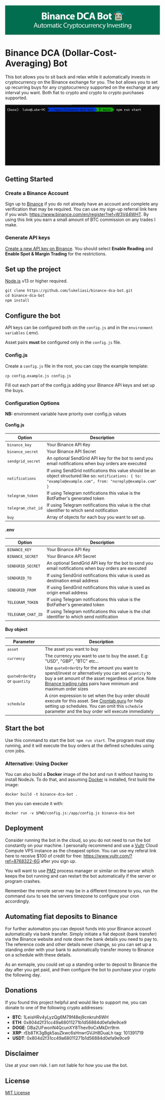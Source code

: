 ![Binance DCA Bot Banner](/banner.jpg)

# Binance DCA (Dollar-Cost-Averaging) Bot

This bot allows you to sit back and relax while it automatically invests in cryptocurrency on the Binance exchange for you. The bot allows you to set up recurring buys for any cryptocurrency supported on the exchange at any interval you want. Both fiat to crypto and crypto to crypto purchases supported.

![Binance DCA Bot Demo](/demo.gif)

## Getting Started

### Create a Binance Account

Sign up to [Binance](https://www.binance.com/en/register?ref=W3V44WHT) if you do not already have an account and complete any verification that may be required. You can use my sign-up referral link here if you wish: <https://www.binance.com/en/register?ref=W3V44WHT>. By using this link you earn a small amount of BTC commission on any trades I make.

### Generate API keys

[Create a new API key on Binance](https://www.binance.com/en/support/faq/360002502072). You should select **Enable Reading** and **Enable Spot & Margin Trading** for the restrictions.

## Set up the project

[Node.js](https://nodejs.org) v13 or higher required.

```
git clone https://github.com/lukeliasi/binance-dca-bot.git
cd binance-dca-bot
npm install
```

## Configure the bot

API keys can be configured both on the `config.js` and in the `environment variables` (.env).

Asset pairs **must** be configured only in the `config.js` file.

### Config.js

Create a `config.js` file in the root, you can copy the example template:

`cp config.example.js config.js`

Fill out each part of the config.js adding your Binance API keys and set up the buys.

### Configuration Options

**NB:** environment variable have priority over config.js values

#### Config.js

| Option             | Description                                                                                                                                                    |
| ------------------ | -------------------------------------------------------------------------------------------------------------------------------------------------------------- |
| `binance_key`      | Your Binance API Key                                                                                                                                           |
| `binance_secret`   | Your Binance API Secret                                                                                                                                        |
| `sendgrid_secret`  | An optional SendGrid API key for the bot to send you email notifications when buy orders are executed                                                          |
| `notifications`    | If using SendGrid notifications this value should be an object structured like so: `notifications: { to: "example@example.com", from: "noreply@example.com" }` |
| `telegram_token`   | If using Telegram notifications this value is the BotFather's generated token                                                                                  |
| `telegram_chat_id` | If using Telegram notifications this value is the chat identifier to which send notification                                                                   |
| `buy`              | Array of objects for each buy you want to set up.                                                                                                              |

#### .env

| Option             | Description                                                                                           |
| ------------------ | ----------------------------------------------------------------------------------------------------- |
| `BINANCE_KEY`      | Your Binance API Key                                                                                  |
| `BINANCE_SECRET`   | Your Binance API Secret                                                                               |
| `SENDGRID_SECRET`  | An optional SendGrid API key for the bot to send you email notifications when buy orders are executed |
| `SENDGRID_TO`      | If using SendGrid notifications this value is used as destination email address                       |
| `SENDGRID_FROM`    | If using SendGrid notifications this value is used as origin email address                            |
| `TELEGRAM_TOKEN`   | If using Telegram notifications this value is the BotFather's generated token                         |
| `TELEGRAM_CHAT_ID` | If using Telegram notifications this value is the chat identifier to which send notification          |

#### Buy object

| Parameter                     | Description                                                                                                                                                                                                                                                              |
| ----------------------------- | ------------------------------------------------------------------------------------------------------------------------------------------------------------------------------------------------------------------------------------------------------------------------ |
| `asset`                       | The asset you want to buy                                                                                                                                                                                                                                                |
| `currency`                    | The currency you want to use to buy the asset. E.g: "USD", "GBP", "BTC" etc...                                                                                                                                                                                           |
| `quoteOrderQty` or `quantity` | Use `quoteOrderQty` for the amount you want to spend/invest or alternatively you can set `quantity` to buy a set amount of the asset regardless of price. Note [Binance trading rules](https://www.binance.com/en/trade-rule) pairs have minimum and maximum order sizes |
| `schedule`                    | A cron expression to set when the buy order should execute for this asset. See [Crontab.guru](https://crontab.guru/) for help setting up schedules. You can omit this `schedule` parameter and the buy order will execute immediately                                    |

## Start the bot

Use this command to start the bot: `npm run start`. The program must stay running, and it will execute the buy orders at the defined schedules using cron jobs.

### Alternative: Using Docker

You can also build a **Docker** image of the bot and run it without having to install NodeJs. To do that, and assuming [Docker](https://docs.docker.com/get-docker/) is installed, first build the image:

```
docker build -t binance-dca-bot .
```

then you can execute it with:

```
docker run -v $PWD/config.js:/app/config.js binance-dca-bot
```

## Deployment

Consider running the bot in the cloud, so you do not need to run the bot constantly on your machine. I personally recommend and use a [Vultr](https://www.vultr.com/?ref=8768322-6G) Cloud Compute VPS instance as the cheapest option. You can use my referal link here to receive $100 of credit for free: <https://www.vultr.com/?ref=8768322-6G> after you sign up.

You will want to use [PM2](https://github.com/Unitech/pm2) process manager or similar on the server which keeps the bot running and can restart the bot automatically if the server or program crashes.

Remember the remote server may be in a different timezone to you, run the command `date` to see the servers timezone to configure your cron accordingly.

## Automating fiat deposits to Binance

For further automation you can deposit funds into your Binance account automatically via bank transfer. Simply initiate a fiat deposit (bank transfer) via the Binance website and note down the bank details you need to pay to. The reference code and other details never change, so you can set up a standing order with your bank to automatically transfer money to Binance on a schedule with these details.

As an exmaple, you could set up a standing order to deposit to Binance the day after you get paid, and then configure the bot to purchase your crypto the following day.

## Donations

If you found this project helpful and would like to support me, you can donate to one of the following crypto addresses:

* **BTC**: 1LeisHRv4yLyzQg6M79f48ej9cnkruh6WH
* **ETH**: 0x804d2f31cc49a68011271b1d56884d0efa9e9ce9
* **DOGE**: DBa2UFwonN4QcunXY8Thev9oCxMkDrr9rm
* **XRP**: rEb8TK3gBgk5auZkwc6sHnwrGVJH8DuaLh tag: 101391719
* **USDT**: 0x804d2f31cc49a68011271b1d56884d0efa9e9ce9

## Disclaimer

Use at your own risk. I am not liable for how you use the bot.

## License

[MIT License](http://opensource.org/licenses/MIT)
